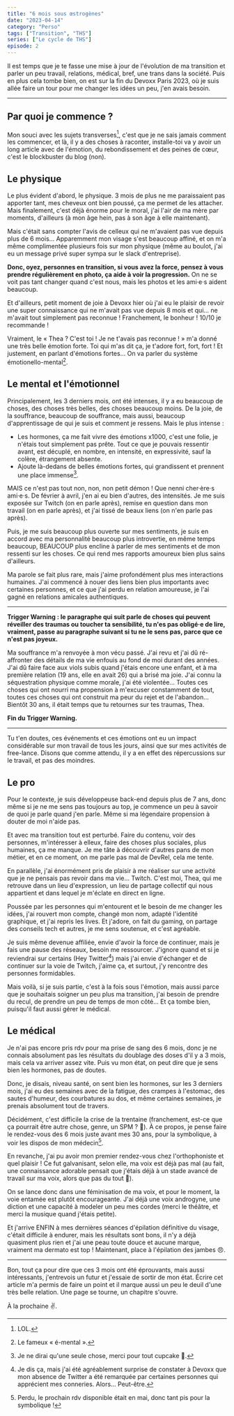 ```yaml
---
title: "6 mois sous œstrogènes"
date: "2023-04-14"
category: "Perso"
tags: ["Transition", "THS"]
series: ["Le cycle de THS"]
episode: 2
---
```


Il est temps que je te fasse une mise à jour de l'évolution de ma transition et
parler un peu travail, relations, médical, bref, une trans dans la société. Puis
en plus cela tombe bien, on est sur la fin du Devoxx Paris 2023, où je suis
allée faire un tour pour me changer les idées un peu, j'en avais besoin.

---

## Par quoi je commence ?

Mon souci avec les sujets transverses[^transverse], c'est que je ne sais jamais
comment les commencer, et là, il y a des choses à raconter, installe-toi va y
avoir un long article avec de l'émotion, du rebondissement et des peines de
cœur, c'est le blockbuster du blog (non).

[^transverse]: LOL.

## Le physique

Le plus évident d'abord, le physique. 3 mois de plus ne me paraissaient pas
apporter tant, mes cheveux ont bien poussé, ça me permet de les attacher. Mais
finalement, c'est déjà énorme pour le moral, j'ai l'air de ma mère par moments,
d'ailleurs (à mon âge hein, pas à son âge à elle maintenant).

Mais c'était sans compter l'avis de celleux qui ne m'avaient pas vue depuis plus
de 6 mois... Apparemment mon visage s'est beaucoup affiné, et on m'a même
complimentée plusieurs fois sur mon physique (même au boulot, j'ai eu un message
privé super sympa sur le slack d'entreprise).

**Donc, oyez, personnes en transition, si vous avez la force, pensez à vous
prendre régulièrement en photo, ça aide à voir la progression.** On ne se voit
pas tant changer quand c'est nous, mais les photos et les ami·e·s aident beaucoup.

Et d'ailleurs, petit moment de joie à Devoxx hier où j'ai eu le plaisir de
revoir une super connaissance qui ne m'avait pas vue depuis 8 mois et qui... ne
m'avait tout simplement pas reconnue ! Franchement, le bonheur ! 10/10 je
recommande !

Vraiment, le « Thea ? C'est toi ! Je ne t'avais pas reconnue ! » m'a donné une
très belle émotion forte. Toi qui m'as dit ça, je t'adore fort, fort, fort ! Et
justement, en parlant d'émotions fortes... On va parler du système
émotionello-mental[^3].

[^3]: Le fameux « é-mental ».

## Le mental et l'émotionnel

Principalement, les 3 derniers mois, ont été intenses, il y a eu beaucoup de
choses, des choses très belles, des choses beaucoup moins. De la joie, de la
souffrance, beaucoup de souffrance, mais aussi, beaucoup d'apprentissage de qui
je suis et comment je ressens. Mais le plus intense :

- Les hormones, ça me fait vivre des émotions x1000, c'est une folie, je
  n'étais tout simplement pas prête. Tout ce que je pouvais ressentir avant,
  est décuplé, en nombre, en intensité, en expressivité, sauf la colère,
  étrangement absente.
- Ajoute là-dedans de belles émotions fortes, qui grandissent et prennent
  une place immense[^cupcake].

[^cupcake]: Je ne dirai qu'une seule chose, merci pour tout cupcake 💜.

MAIS ce n'est pas tout non, non, non petit démon ! Que nenni cher·ère·s ami·e·s. De
février à avril, j'en ai eu bien d'autres, des intensités. Je me suis exposée
sur Twitch (on en parle après), remise en question dans mon travail (on en
parle après), et j'ai tissé de beaux liens (on n'en parle pas après).

Puis, je me suis beaucoup plus ouverte sur mes sentiments, je suis en accord
avec ma personnalité beaucoup plus introvertie, en même temps beaucoup, BEAUCOUP
plus encline à parler de mes sentiments et de mon ressenti sur les choses. Ce
qui rend mes rapports amoureux bien plus sains d'ailleurs.

Ma parole se fait plus rare, mais j'aime profondément plus mes interactions
humaines. J'ai commencé à nouer des liens bien plus importants avec certaines
personnes, et ce que j'ai perdu en relation amoureuse, je l'ai gagné
en relations amicales authentiques.

---

**Trigger Warning : le paragraphe qui suit parle de choses qui peuvent réveiller
des traumas ou toucher ta sensibilité, tu n'es pas obligé·e de lire, vraiment,
passe au paragraphe suivant si tu ne le sens pas, parce que ce n'est pas
joyeux.**

Ma souffrance m'a renvoyée à mon vécu passé. J'ai revu et j'ai dû ré-affronter
des détails de ma vie enfouis au fond de moi durant des années. J'ai dû faire
face aux viols subis quand j'étais encore une enfant, et à ma première relation
(19 ans, elle en avait 26) qui a brisé ma joie. J'ai connu la séquestration
physique comme morale, j'ai été violentée... Toutes ces choses qui ont nourri ma
propension à m'excuser constamment de tout, toutes ces choses qui ont construit
ma peur du rejet et de l'abandon... Bientôt 30 ans, il était temps que tu
retournes sur tes traumas, Thea.

**Fin du Trigger Warning.**

---

Tu t'en doutes, ces événements et ces émotions ont eu un impact considérable sur
mon travail de tous les jours, ainsi que sur mes activités de free-lance. Disons
que comme attendu, il y a en effet des répercussions sur le travail, et pas des
moindres.

## Le pro

Pour le contexte, je suis développeuse back-end depuis plus de 7 ans, donc même
si je ne me sens pas toujours au top, je commence un peu à savoir de quoi je
parle quand j'en parle. Même si ma légendaire propension à douter de moi n'aide
pas.

Et avec ma transition tout est perturbé. Faire du contenu, voir des personnes,
m'intéresser à elleux, faire des choses plus sociales, plus humaines, ça me
manque. Je me tâte à découvrir d'autres pans de mon métier, et en ce moment, on
me parle pas mal de DevRel, cela me tente.

En parallèle, j'ai énormément pris de plaisir à me réaliser sur une activité que
je ne pensais pas revoir dans ma vie... Twitch. C'est moi, Thea, qui me retrouve
dans un lieu d'expression, un lieu de partage collectif qui nous appartient et
dans lequel je m'éclate en direct en ligne.

Poussée par les personnes qui m'entourent et le besoin de me changer les idées,
j'ai rouvert mon compte, changé mon nom, adapté l'identité graphique, et j'ai
repris les lives. Et j'adore, on fait du gaming, on partage des conseils tech et
autres, je me sens soutenue, et c'est agréable.

Je suis même devenue affiliée, envie d'avoir la force de continuer, mais je fais
une pause des réseaux, besoin me ressourcer. J'ignore quand et si je reviendrai
sur certains (Hey Twitter[^4]) mais j'ai envie d'échanger et de continuer sur la
voie de Twitch, j'aime ça, et surtout, j'y rencontre des personnes formidables.

[^4]: Je dis ça, mais j'ai été agréablement surprise de constater à Devoxx que
mon absence de Twitter a été remarquée par certaines personnes qui apprécient
mes conneries. Alors... Peut-être.

Mais voilà, si je suis partie, c'est à la fois sous l'émotion, mais aussi parce
que je souhaitais soigner un peu plus ma transition, j'ai besoin de prendre du
recul, de prendre un peu de temps de mon côté... Et ça tombe bien, puisqu'il
faut aussi gérer le médical.

## Le médical

Je n'ai pas encore pris rdv pour ma prise de sang des 6 mois, donc je ne connais
absolument pas les résultats du doublage des doses d'il y a 3 mois, mais cela va
arriver assez vite. Puis vu mon état, on peut dire que je sens bien les
hormones, pas de doutes.

Donc, je disais, niveau santé, on sent bien les hormones, sur les 3 derniers
mois, j'ai eu des semaines avec de la fatigue, des crampes à l'estomac, des
sautes d'humeur, des courbatures au dos, et même certaines semaines, je prenais
absolument tout de travers.

Décidément, c'est difficile la crise de la trentaine (franchement, est-ce que ça
pourrait être autre chose, genre, un SPM ? 🤡). À ce propos, je pense faire le
rendez-vous des 6 mois juste avant mes 30 ans, pour la symbolique, à voir les
dispos de mon médecin[^5].

[^5]: Perdu, le prochain rdv disponible était en mai, donc tant pis pour la
symbolique !

En revanche, j'ai pu avoir mon premier rendez-vous chez l'orthophoniste et
quel plaisir ! Ce fut galvanisant, selon elle, ma voix est déjà pas mal (au
fait, une connaissance adorable pensait que j'étais déjà à un stade avancé de
travail sur ma voix, alors que pas du tout 🥰).

On se lance donc dans une féminisation de ma voix, et pour le moment, la voie
entamée est plutôt encourageante. J'ai déjà une voix androgyne, une diction et
une capacité à modeler un peu mes cordes (merci le théâtre, et merci la musique
quand j'étais petite).

Et j'arrive ENFIN à mes dernières séances d'épilation définitive du visage,
c'était difficile à endurer, mais les résultats sont bons, il n'y a déjà
quasiment plus rien et j'ai une peau toute douce et aucune marque, vraiment ma
dermato est top ! Maintenant, place à l'épilation des jambes 😠.

---

Bon, tout ça pour dire que ces 3 mois ont été éprouvants, mais aussi
intéressants, j'entrevois un futur et j'essaie de sortir de mon état. Écrire
cet article m'a permis de faire un point et il marque aussi un peu le deuil
d'une très belle relation. Une page se tourne, un chapitre s'ouvre.

À la prochaine ✌️.
